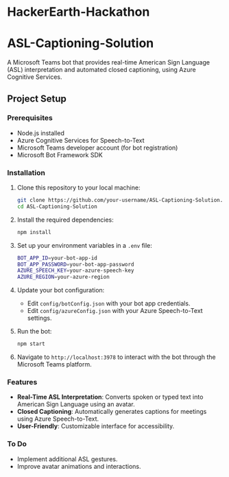 # HackerEarth-Hackathon
# ASL-Captioning-Solution

A Microsoft Teams bot that provides real-time American Sign Language (ASL) interpretation and automated closed captioning, using Azure Cognitive Services.

## Project Setup

### Prerequisites

- Node.js installed
- Azure Cognitive Services for Speech-to-Text
- Microsoft Teams developer account (for bot registration)
- Microsoft Bot Framework SDK

### Installation

1. Clone this repository to your local machine:
    ```bash
    git clone https://github.com/your-username/ASL-Captioning-Solution.git
    cd ASL-Captioning-Solution
    ```

2. Install the required dependencies:
    ```bash
    npm install
    ```

3. Set up your environment variables in a `.env` file:
    ```bash
    BOT_APP_ID=your-bot-app-id
    BOT_APP_PASSWORD=your-bot-app-password
    AZURE_SPEECH_KEY=your-azure-speech-key
    AZURE_REGION=your-azure-region
    ```

4. Update your bot configuration:
    - Edit `config/botConfig.json` with your bot app credentials.
    - Edit `config/azureConfig.json` with your Azure Speech-to-Text settings.

5. Run the bot:
    ```bash
    npm start
    ```

6. Navigate to `http://localhost:3978` to interact with the bot through the Microsoft Teams platform.

### Features

- **Real-Time ASL Interpretation**: Converts spoken or typed text into American Sign Language using an avatar.
- **Closed Captioning**: Automatically generates captions for meetings using Azure Speech-to-Text.
- **User-Friendly**: Customizable interface for accessibility.

### To Do

- Implement additional ASL gestures.
- Improve avatar animations and interactions.
